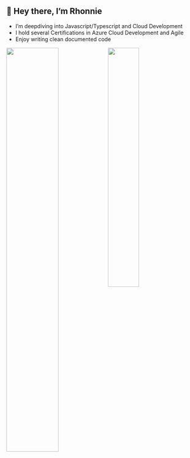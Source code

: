 ## 👋 Hey there, I’m Rhonnie
- I’m deepdiving into Javascript/Typescript and Cloud Development
- I hold several Certifications in Azure Cloud Development and Agile 
- Enjoy writing clean documented code 

<img align='left' width='52%' src="https://github-readme-stats.vercel.app/api?username=rhonnieal&hide=stars,issues&show_icons=true&theme=graywhite" />

<img align='left' width='40%' src="https://github-readme-stats.vercel.app/api/top-langs/?username=rhonnieal&layout=compact" />

